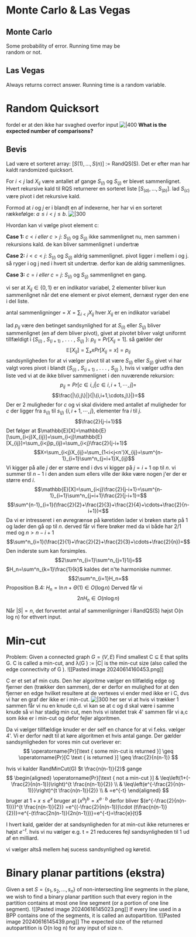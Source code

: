 # Monte Carlo & Las Vegas
## Monte Carlo
Some probability of error. Running time may be  
random or not.  
## Las Vegas 
Always returns correct answer. Running time is a  random variable.
# Random Quicksort 
fordel er at den ikke har svaghed overfor input
![|400](https://i.imgur.com/UNqorIu.png)
**What is the expected number of comparisons?**
## Bevis 
Lad være et sorteret array: $[S(1) , . . . , S(n) ]$ := RandQS(S). 
Det er efter man har kaldt randomized quicksort.

For $i < j$ lad $X_{ij}$ være antallet af gange $S_{(i)}$
og $S_{(j)}$ er blevet sammenlignet. 
Hvert rekursive kald til RQS returnerer en sorteret liste 
$[S_{(a)} , . . . , S_{(b)}]$. lad $S_{(c)}$ være pivot i det rekursive kald.

Formod at $i$ og $j$ er i blandt en af indexerne, her har vi en sorteret rækkefølge: $a \leq i < j \leq b$.
![|300](https://i.imgur.com/MJ7GPty.png)

Hvordan kan vi vælge pivot element c: 

**Case 1:** $c < i ~eller~ c > j:$ $S_{(i)}$ og $S_{(j)}$ ikke sammenlignet nu, men
sammen i rekursions kald. de kan bliver sammenlignet i undertræ

**Case 2:** $i < c < j$: $S_{(i)}$ og $S_{(j)}$ aldrig sammenlignet. pivot ligger i mellem i og j. så ryger i og j ned i hvert sit undertræ. derfor kan de aldrig sammenlignes. 

**Case 3:** $c = i ~eller~ c = j:$ $S_{(i)}$ og $S_{(j)}$ sammenlignet en gang.

vi ser at $X_{ij} \in \{0, 1\}$ er en indikator variabel, 2 elementer bliver kun sammenlignet når det ene element er pivot element, dernæst ryger den ene i del liste.

antal sammenligninger = $X=\sum_{i<j}X_{ij}$ 
hver $X_{ij}$ er en indikator variabel 

lad $p_{ij}$ være den betinget sandsynlighed for at $S_{(i)}$
eller $S_{(j)}$ bliver sammenlignet (en af dem bliver pivot), givet at pivotet bliver valgt uniformt tillfældigt i
{$S_{(i)}$ , $S_{(i+1)}$ , . . . , $S_{(j)}$ }:
$p_{ij} = Pr[X_{ij} = 1]$. så gælder der
$$\mathbb{E}[X_{ij}]=\sum_xxPr[X_{ij}=x]=p_{ij}$$sandsynligheden for at vi vælger pivot til at være $S_{(i)}$ eller $S_{(j)}$ givet vi har valgt vores pivot i blandt {$S_{(i)}$ , $S_{(i+1)}$ , . . . , $S_{(j)}$ }, hvis vi vælger udfra den liste ved vi at de ikke bliver sammenlignet i den nuværende rekursion:
$$p_{ij} = Pr[c \in {i,j}|c \in {i, i + 1, \cdots , j}]=$$
$$\frac{|\{i,j\}|}{|\{i,i+1,\cdots,j\}|}=$$
Der er 2 muligheder for $c$ og vi skal dividere med antallet af muligheder for $c$ der ligger fra $s_{(i)}$ til $s_{(j)}$ $\{i,i+1,\cdots,j\}$, elementer fra $i$ til $j$. 
$$\frac{2}{j-i+1}$$
Det følger at $\mathbb{E}[X]=\mathbb{E}[\sum_{i<j}X_{ij}]=\sum_{i<j}\mathbb{E}[X_{ij}]=\sum_{i<j}p_{ij}=\sum_{i<j}\frac{2}{j-i+1}$
$$X=\sum_{i<j}X_{ij}=\sum_{1<i<j<n'}X_{ij}=\sum^{n-1}_{i=1}\sum^n_{j=i+1}X_{ij}$$
Vi kigger på alle $j$ der er større end i dvs vi kigger på $j=i+1$ op til $n$. vi summer til $n-1$ i den anden sum ellers ville der ikke være nogen j'er der er større end $i$. 
$$\mathbb{E}[X]=\sum_{i<j}\frac{2}{j-i+1}=\sum^{n-1}_{i=1}\sum^n_{j=i+1}\frac{2}{j-i+1}=$$
$$\sum^{n-1}_{i=1}(\frac{2}{2}+\frac{2}{3}+\frac{2}{4}+\cdots+\frac{2}{n-i+1})<$$
Da vi er intresseret i en øvregrænse på køretiden lader vi brøken starte på 1 og lader den gå op til $n$. derved får vi flere brøker med da vi både har $2/1$ med og $n>n-i+1$
$$\sum^n_{i=1}(\frac{2}{1}+\frac{2}{2}+\frac{2}{3}+\cdots+\frac{2}{n})=$$
Den inderste sum kan forsimples. 
$$2\sum^n_{i=1}\sum^n_{j=1}1/j=$$
$H_n=\sum^n_{k=1}\frac{1}{k}$ kaldes det n'te harmoniske nummer. 
$$2\sum^n_{i=1}H_n=$$
Proposition B.4: $H_{n}=\ln n +\Theta(1) \in O(\log n)$
Derved får vi 
$$2nH_n\in O(n\log n)$$

Når $|S| = n$, det forventet antal af sammenligninger i  RandQS(S) højst O(n log n) for ethvert input. 
# Min-cut
Problem: Given a connected graph $G = (V, E)$
Find smallest C ⊆ E that splits G. C is called a min-cut, and λ(G ) := |C| is the min-cut size (also called the edge connectivity of G ).
![[Pasted image 20240614160453.png]]

C er et set af min cuts. Den her algoritme vælger en tillfældig edge og fjerner den (trækker den sammen), der er derfor en mulighed for at den fjerner en edge hvilket resultere at de vertexes vi ender med ikke er i C, dvs vi har en graf der ikke er i min-cut.
![|300](https://i.imgur.com/z8lKZ31.png)
her ser vi at hvis vi trækker 1 sammen får vi nu en knude c,d. vi kan se at c og d skal være i samme knude så vi har stadig min cut, men hvis vi istedet trak 4' sammen får vi a,c som ikke er i min-cut og defor fejler algoritmen. 

Da vi vælger tillfældige knuder er der self en chance for at vi f.eks. vælger 4'. Vi er derfor nødt til at køre algoritmen et hvis antal gange. Der gælder sandsynligheden for vores min cut overlever er:
$$
\operatorname{Pr}[\text { some min-cut is returned }] \geq \operatorname{Pr}[C \text { is returned }] \geq \frac{2}{n(n-1)}
$$

hvis vi kalder RandMinCut(G) $t \frac{n(n-1)}{2}$ gange 
$$
\begin{aligned}
\operatorname{Pr}[\text { not a min-cut }] & \leq\left(1+(-\frac{2}{n(n-1)})\right)^{t \frac{n(n-1)}{2}} \\
& \leq\left(e^{-\frac{2}{n(n-1)}}\right)^{t \frac{n(n-1)}{2}} \\
& =e^{-t}
\end{aligned}
$$
bruger at $1+x \leq e^{x}$
bruger at $(x^a)^b=x^{a\cdot b}$
derfor bliver $(e^{-\frac{2}{n(n-1)}})^{t \frac{n(n-1)}{2}} =e^{(-\frac{2}{n(n-1)})\cdot (t\frac{n(n-1)}{2})}=e^{-(t\frac{2n(n-1)}{2n(n-1)})}=e^{-t}=\frac{e}{t}$

I hvert kald, gælder der at sandsynligheden for at min-cut ikke returneres er højst $e^{-t}$. hvis vi nu vælger e.g. t = 21 reduceres fejl sandsynligheden til 1 ud af en milliard.

vi vælger altså mellem høj sucess sandsynlighed og køretid. 
# Binary planar partitions (ekstra)
Given a set $S = \{s_1,s_2,. . ., s_n\}$ of non-intersecting line segments in the plane, we wish to find a binary planar partition such that every region in the partition contains at most one line segment (or a portion of one line segment). 
![[Pasted image 20240616145023.png]]
If every line used in a BPP contains one of the
segments, it is called an autopartition.
![[Pasted image 20240616145439.png]]
The expected size of the returned autopartition is
O(n log n) for any input of size n.


